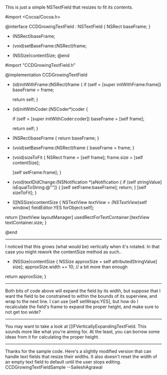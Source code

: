 This is just a simple NSTextField that resizes to fit its contents.

    
#import <Cocoa/Cocoa.h>

@interface CCDGrowingTextField : NSTextField
{
	NSRect baseFrame;
}
- (NSRect)baseFrame;
- (void)setBaseFrame:(NSRect)frame;

- (NSSize)contentSize;
@end


    
#import "CCDGrowingTextField.h"

@implementation CCDGrowingTextField

- (id)initWithFrame:(NSRect)frame
{
	if (self = [super initWithFrame:frame]) baseFrame = frame;

	return self;
}
- (id)initWithCoder:(NSCoder*)coder {

   if (self = [super initWithCoder:coder]) baseFrame = [self frame];
   
   return self;
}

- (NSRect)baseFrame { return baseFrame; }

- (void)setBaseFrame:(NSRect)frame
{
	baseFrame = frame;
}

- (void)sizeToFit
{
	NSRect frame = [self frame];
		frame.size = [self contentSize];

	[self setFrame:frame];
}

- (void)textDidChange:(NSNotification *)aNotification
{
	if (self stringValue] isEqualToString:@""]) {
		[self setFrame:baseFrame];
		return;
	}
	[self sizeToFit];
}

- ([[NSSize)contentSize
{
	NSTextView *textView = (NSTextView*)self window] fieldEditor:YES forObject:self];

return [[textView layoutManager] usedRectForTextContainer:[textView textContainer.size;
}

@end


----
I noticed that this grows (what would be) vertically when it's rotated. In that case you might rework the     contentSize method as such..
    
- (NSSize)contentSize
{
NSSize approxSize = self attributedStringValue] size];
	approxSize.width += 10; // a bit more than enough

return approxSize;
}


----

Both bits of code above will expand the field by its width, but suppose that I want the field to be constrained to within the bounds of its superview, and wrap to the next line. I can use [self setWraps:YES], but how do I recalculate the field's frame to expand the proper height, and make sure to not get too wide?

----
You may want to take a look at [[IFVerticallyExpandingTextField.  This sounds more like what you're aiming for.  At the least, you can borrow some ideas from it for calculating the proper height.

----

Thanks for the sample code. Here's a slightly modified version that can handle text fields that resize their widths.  It also doesn't reset the width of an empty text field to default until the user stops editing. CCDGrowingTextFieldSample --SaileshAgrawal
